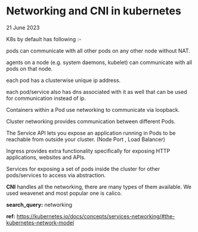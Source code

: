 # Networking and CNI in kubernetes
21 June 2023

K8s by default has following :-

pods can communicate with all other pods on any other node without NAT.

agents on a node (e.g. system daemons, kubelet) can communicate with all pods on that node.


each pod has a clusterwise unique ip address.


each pod/service also has dns associated with it as well that can be used for communication instead of ip.

Containers within a Pod use networking to communicate via loopback.

Cluster networking provides communication between different Pods.

The Service API lets you expose an application running in Pods to be reachable from outside your cluster. (Node Port , Load Balancer)

Ingress provides extra functionality specifically for exposing HTTP applications, websites and APIs.


Services for exposing a set of pods inside the cluster for other pods/services to access via abstraction.


**CNI** handles all the networking, there are many types of them available. We used weavenet and most popular one is calico.


**search_query:** networking

**ref:** https://kubernetes.io/docs/concepts/services-networking/#the-kubernetes-network-model
